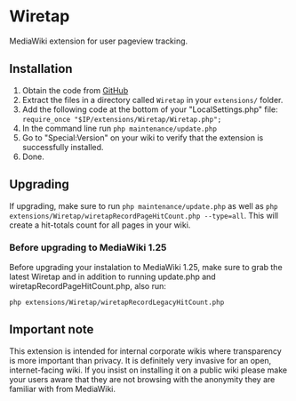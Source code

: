 # Wiretap

MediaWiki extension for user pageview tracking.

## Installation

1. Obtain the code from [GitHub](https://github.com/enterprisemediawiki/Wiretap)
2. Extract the files in a directory called ``Wiretap`` in your ``extensions/`` folder.
3. Add the following code at the bottom of your "LocalSettings.php" file: `require_once "$IP/extensions/Wiretap/Wiretap.php";`
4. In the command line run `php maintenance/update.php`
5. Go to "Special:Version" on your wiki to verify that the extension is successfully installed.
6. Done.

## Upgrading

If upgrading, make sure to run `php maintenance/update.php` as well as `php extensions/Wiretap/wiretapRecordPageHitCount.php --type=all`. This will create a hit-totals count for all pages in your wiki.

### Before upgrading to MediaWiki 1.25

Before upgrading your instalation to MediaWiki 1.25, make sure to grab the latest Wiretap and in addition to running update.php and wiretapRecordPageHitCount.php, also run:

```
php extensions/Wiretap/wiretapRecordLegacyHitCount.php
```

## Important note

This extension is intended for internal corporate wikis where transparency is more
important than privacy. It is definitely very invasive for an open, internet-facing
wiki. If you insist on installing it on a public wiki please make your users aware
that they are not browsing with the anonymity they are familiar with from MediaWiki.
